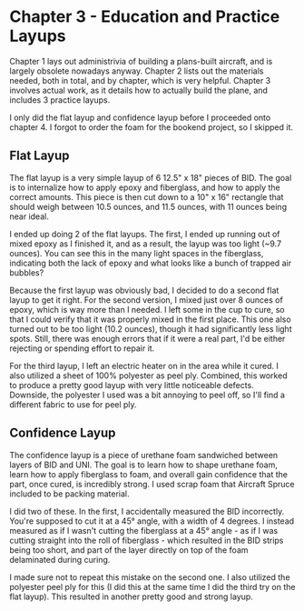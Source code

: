 # Chapter 3 - Education and Practice Layups

Chapter 1 lays out administrivia of building a plans-built aircraft, and is largely obsolete nowadays anyway. Chapter 2 lists out the materials needed, both in total, and by chapter, which is very helpful. Chapter 3 involves actual work, as it details how to actually build the plane, and includes 3 practice layups.

I only did the flat layup and confidence layup before I proceeded onto chapter 4. I forgot to order the foam for the bookend project, so I skipped it.

## Flat Layup

The flat layup is a very simple layup of 6 12.5" x 18" pieces of BID. The goal is to internalize how to apply epoxy and fiberglass, and how to apply the correct amounts. This piece is then cut down to a 10" x 16" rectangle that should weigh between 10.5 ounces, and 11.5 ounces, with 11 ounces being near ideal.

I ended up doing 2 of the flat layups. The first, I ended up running out of mixed epoxy as I finished it, and as a result, the layup was too light (~9.7 ounces). You can see this in the many light spaces in the fiberglass, indicating both the lack of epoxy and what looks like a bunch of trapped air bubbles?

Because the first layup was obviously bad, I decided to do a second flat layup to get it right. For the second version, I mixed just over 8 ounces of epoxy, which is way more than I needed. I left some in the cup to cure, so that I could verify that it was properly mixed in the first place. This one also turned out to be too light (10.2 ounces), though it had significantly less light spots. Still, there was enough errors that if it were a real part, I'd be either rejecting or spending effort to repair it.

For the third layup, I left an electric heater on in the area while it cured. I also utilized a sheet of 100% polyester as peel ply. Combined, this worked to produce a pretty good layup with very little noticeable defects. Downside, the polyester I used was a bit annoying to peel off, so I'll find a different fabric to use for peel ply.

## Confidence Layup

The confidence layup is a piece of urethane foam sandwiched between layers of BID and UNI. The goal is to learn how to shape urethane foam, learn how to apply fiberglass to foam, and overall gain confidence that the part, once cured, is incredibly strong. I used scrap foam that Aircraft Spruce included to be packing material.

I did two of these. In the first, I accidentally measured the BID incorrectly. You're supposed to cut it at a 45° angle, with a width of 4 degrees. I instead measured as if I wasn't cutting the fiberglass at a 45° angle - as if I was cutting straight into the roll of fiberglass - which resulted in the BID strips being too short, and part of the layer directly on top of the foam delaminated during curing.

I made sure not to repeat this mistake on the second one. I also utilized the polyester peel ply for this (I did this at the same time I did the third try on the flat layup). This resulted in another pretty good and strong layup.
